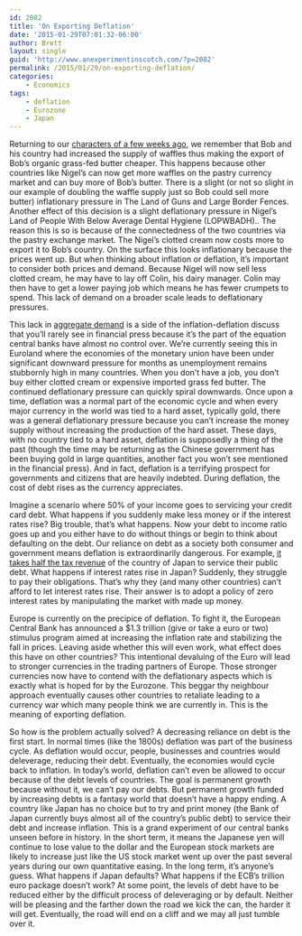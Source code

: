 ```yaml
---
id: 2082
title: 'On Exporting Deflation'
date: '2015-01-29T07:01:32-06:00'
author: Brett
layout: single
guid: 'http://www.anexperimentinscotch.com/?p=2082'
permalink: /2015/01/29/on-exporting-deflation/
categories:
    - Economics
tags:
    - deflation
    - Eurozone
    - Japan
---
```


Returning to our [characters of a few weeks ago](http://www.anexperimentinscotch.com/2015/01/on-understanding-currency-wars/), we remember that Bob and his country had increased the supply of waffles thus making the export of Bob’s organic grass-fed butter cheaper. This happens because other countries like Nigel’s can now get more waffles on the pastry currency market and can buy more of Bob’s butter. There is a slight (or not so slight in our example of doubling the waffle supply just so Bob could sell more butter) inflationary pressure in The Land of Guns and Large Border Fences. Another effect of this decision is a slight deflationary pressure in Nigel’s Land of People With Below Average Dental Hygiene (LOPWBADH).. The reason this is so is because of the connectedness of the two countries via the pastry exchange market. The Nigel’s clotted cream now costs more to export it to Bob’s country. On the surface this looks inflationary because the prices went up. But when thinking about inflation or deflation, it’s important to consider both prices and demand. Because Nigel will now sell less clotted cream, he may have to lay off Colin, his dairy manager. Colin may then have to get a lower paying job which means he has fewer crumpets to spend. This lack of demand on a broader scale leads to deflationary pressures.

This lack in [aggregate demand](http://en.wikipedia.org/wiki/Aggregate_demand) is a side of the inflation-deflation discuss that you’ll rarely see in financial press because it’s the part of the equation central banks have almost no control over. We’re currently seeing this in Euroland where the economies of the monetary union have been under significant downward pressure for months as unemployment remains stubbornly high in many countries. When you don’t have a job, you don’t buy either clotted cream or expensive imported grass fed butter. The continued deflationary pressure can quickly spiral downwards. Once upon a time, deflation was a normal part of the economic cycle and when every major currency in the world was tied to a hard asset, typically gold, there was a general deflationary pressure because you can’t increase the money supply without increasing the production of the hard asset. These days, with no country tied to a hard asset, deflation is supposedly a thing of the past (though the time may be returning as the Chinese government has been buying gold in large quantities, another fact you won’t see mentioned in the financial press). And in fact, deflation is a terrifying prospect for governments and citizens that are heavily indebted. During deflation, the cost of debt rises as the currency appreciates.

Imagine a scenario where 50% of your income goes to servicing your credit card debt. What happens if you suddenly make less money or if the interest rates rise? Big trouble, that’s what happens. Now your debt to income ratio goes up and you either have to do without things or begin to think about defaulting on the debt. Our reliance on debt as a society both consumer and government means deflation is extraordinarily dangerous. For example, [it takes half the tax revenue](http://en.wikipedia.org/wiki/Japan_public_debt) of the country of Japan to service their public debt. What happens if interest rates rise in Japan? Suddenly, they struggle to pay their obligations. That’s why they (and many other countries) can’t afford to let interest rates rise. Their answer is to adopt a policy of zero interest rates by manipulating the market with made up money.

Europe is currently on the precipice of deflation. To fight it, the European Central Bank has announced a $1.3 trillion (give or take a euro or two) stimulus program aimed at increasing the inflation rate and stabilizing the fall in prices. Leaving aside whether this will even work, what effect does this have on other countries? This intentional devaluing of the Euro will lead to stronger currencies in the trading partners of Europe. Those stronger currencies now have to contend with the deflationary aspects which is exactly what is hoped for by the Eurozone. This beggar thy neighbour approach eventually causes other countries to retaliate leading to a currency war which many people think we are currently in. This is the meaning of exporting deflation.

So how is the problem actually solved? A decreasing reliance on debt is the first start. In normal times (like the 1800s) deflation was part of the business cycle. As deflation would occur, people, businesses and countries would deleverage, reducing their debt. Eventually, the economies would cycle back to inflation. In today’s world, deflation can’t even be allowed to occur because of the debt levels of countries. The goal is permanent growth because without it, we can’t pay our debts. But permanent growth funded by increasing debts is a fantasy world that doesn’t have a happy ending. A country like Japan has no choice but to try and print money (the Bank of Japan currently buys almost all of the country’s public debt) to service their debt and increase inflation. This is a grand experiment of our central banks unseen before in history. In the short term, it means the Japanese yen will continue to lose value to the dollar and the European stock markets are likely to increase just like the US stock market went up over the past several years during our own quantitative easing. In the long term, it’s anyone’s guess. What happens if Japan defaults? What happens if the ECB’s trillion euro package doesn’t work? At some point, the levels of debt have to be reduced either by the difficult process of deleveraging or by default. Neither will be pleasing and the farther down the road we kick the can, the harder it will get. Eventually, the road will end on a cliff and we may all just tumble over it.